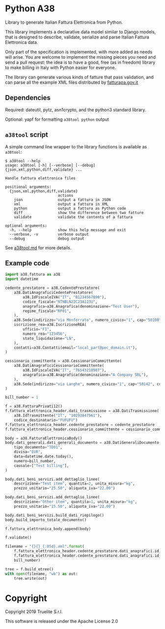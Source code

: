# Python A38

Library to generate Italian Fattura Elettronica from Python.

This library implements a declarative data model similar to Django models, that
is designed to describe, validate, serialize and parse Italian Fattura
Elettronica data.

Only part of the specification is implemented, with more added as needs will
arise. You are welcome to implement the missing pieces you need and send a pull
request: the idea is to have a good, free (as in freedom) library to make
billing in Italy with Python easier for everyone.

The library can generate various kinds of fatture that pass validation, and can
parse all the example XML files distributed by
[fatturapa.gov.it](https://www.fatturapa.gov.it/export/fatturazione/it/normativa/f-2.htm)


## Dependencies

Required: dateutil, pytz, asn1crypto, and the python3 standard library.

Optional: yapf for formatting `a38tool python` output


## `a38tool` script

A simple command line wrapper to the library functions is available as `a38tool`:

```text
$ a38tool --help
usage: a38tool [-h] [--verbose] [--debug] {json,xml,python,diff,validate} ...

Handle fattura elettronica files

positional arguments:
  {json,xml,python,diff,validate}
                        actions
    json                output a fattura in JSON
    xml                 output a fattura in XML
    python              output a fattura as Python code
    diff                show the difference between two fatture
    validate            validate the contents of a fattura

optional arguments:
  -h, --help            show this help message and exit
  --verbose, -v         verbose output
  --debug               debug output
```

See [a38tool.md](a38tool.md) for more details.



## Example code

```py
import a38.fattura as a38
import datetime

cedente_prestatore = a38.CedentePrestatore(
    a38.DatiAnagraficiCedentePrestatore(
        a38.IdFiscaleIVA("IT", "01234567890"),
        codice_fiscale="NTNBLN22C23A123U",
        anagrafica=a38.Anagrafica(denominazione="Test User"),
        regime_fiscale="RF01",
    ),
    a38.Sede(indirizzo="via Monferrato", numero_civico="1", cap="50100", comune="Firenze", provincia="FI", nazione="IT"),
    iscrizione_rea=a38.IscrizioneREA(
        ufficio="FI",
        numero_rea="123456",
        stato_liquidazione="LN",
    ),
    contatti=a38.Contatti(email="local_part@pec_domain.it"),
)

cessionario_committente = a38.CessionarioCommittente(
    a38.DatiAnagraficiCessionarioCommittente(
        a38.IdFiscaleIVA("IT", "76543210987"),
        anagrafica=a38.Anagrafica(denominazione="A Company SRL"),
    ),
    a38.Sede(indirizzo="via Langhe", numero_civico="1", cap="50142", comune="Firenze", provincia="FI", nazione="IT"),
)

bill_number = 1

f = a38.FatturaPrivati12()
f.fattura_elettronica_header.dati_trasmissione = a38.DatiTrasmissione(
    a38.IdTrasmittente("IT", "10293847561"),
    codice_destinatario="FUFUFU")
f.fattura_elettronica_header.cedente_prestatore = cedente_prestatore
f.fattura_elettronica_header.cessionario_committente = cessionario_committente

body = a38.FatturaElettronicaBody()
body.dati_generali.dati_generali_documento = a38.DatiGeneraliDocumento(
    tipo_documento="TD01",
    divisa="EUR",
    data=datetime.date.today(),
    numero=bill_number,
    causale=["Test billing"],
)

body.dati_beni_servizi.add_dettaglio_linee(
	descrizione="Test item", quantita=2, unita_misura="kg",
	prezzo_unitario="25.50", aliquota_iva="22.00")

body.dati_beni_servizi.add_dettaglio_linee(
	descrizione="Other item", quantita=1, unita_misura="kg",
	prezzo_unitario="15.50", aliquota_iva="22.00")

body.dati_beni_servizi.build_dati_riepilogo()
body.build_importo_totale_documento()

f.fattura_elettronica_body.append(body)

f.validate()

filename = "{}{}_{:05d}.xml".format(
    f.fattura_elettronica_header.cedente_prestatore.dati_anagrafici.id_fiscale_iva.id_paese,
    f.fattura_elettronica_header.cedente_prestatore.dati_anagrafici.id_fiscale_iva.id_codice,
    bill_number)

tree = f.build_etree()
with open(filename, "wb") as out:
    tree.write(out)
```

# Copyright

Copyright 2019 Truelite S.r.l.

This software is released under the Apache License 2.0
